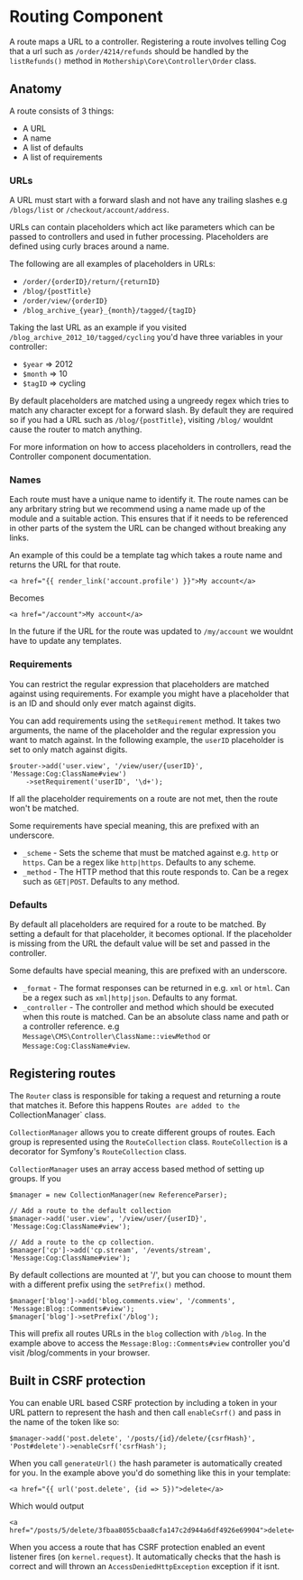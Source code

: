 # Routing Component

A route maps a URL to a controller. Registering a route involves telling Cog that a url such as `/order/4214/refunds` should be handled by the `listRefunds()` method in  `Mothership\Core\Controller\Order` class.

## Anatomy

A route consists of 3 things:

- A URL
- A name
- A list of defaults
- A list of requirements

### URLs

A URL must start with a forward slash and not have any trailing slashes e.g `/blogs/list` or `/checkout/account/address`.

URLs can contain placeholders which act like parameters which can be passed to controllers and used in futher processing. Placeholders are defined using curly braces around a name.

The following are all examples of placeholders in URLs:

- `/order/{orderID}/return/{returnID}`
- `/blog/{postTitle}`
- `/order/view/{orderID}`
- `/blog_archive_{year}_{month}/tagged/{tagID}`

Taking the last URL as an example if you visited `/blog_archive_2012_10/tagged/cycling` you'd have three variables in your controller:

- `$year` => 2012
- `$month` => 10
- `$tagID` => cycling

By default placeholders are matched using a ungreedy regex which tries to match any character except for a forward slash. By default they are required so if you had a URL such as `/blog/{postTitle}`, visiting `/blog/` wouldnt cause the router to match anything.

For more information on how to access placeholders in controllers, read the Controller component documentation.

### Names

Each route must have a unique name to identify it. The route names can be any arbritary string but we recommend using a name made up of the module and a suitable action. This ensures that if it needs to be referenced in other parts of the system the URL can be changed without breaking any links.

An example of this could be a template tag which takes a route name and returns the URL for that route.

    <a href="{{ render_link('account.profile') }}">My account</a>

Becomes

    <a href="/account">My account</a>

In the future if the URL for the route was updated to `/my/account` we wouldnt have to update any templates.

### Requirements

You can restrict the regular expression that placeholders are matched against using requirements. For example you might have a placeholder that is an ID and should only ever match against digits.

You can add requirements using the `setRequirement` method. It takes two arguments, the name of the placeholder and the regular expression you want to match against. In the following example, the `userID` placeholder is set to only match against digits.

	$router->add('user.view', '/view/user/{userID}', 'Message:Cog:ClassName#view')
		->setRequirement('userID', '\d+');

If all the placeholder requirements on a route are not met, then the route won't be matched.

Some requirements have special meaning, this are prefixed with an underscore.

- `_scheme` - Sets the scheme that must be matched against e.g. `http` or `https`. Can be a regex like `http|https`. Defaults to any scheme.
- `_method` - The HTTP method that this route responds to. Can be a regex such as `GET|POST`. Defaults to any method.

### Defaults

By default all placeholders are required for a route to be matched. By setting a default for that placeholder, it becomes optional. If the placeholder is missing from the URL the default value will be set and passed in the controller.

Some defaults have special meaning, this are prefixed with an underscore.

- `_format` - The format responses can be returned in e.g. `xml` or `html`. Can be a regex such as `xml|http|json`. Defaults to any format.
- `_controller` - The controller and method which should be executed when this route is matched. Can be an absolute class name and path or a controller reference. e.g `Message\CMS\Controller\ClassName::viewMethod` or `Message:Cog:ClassName#view`.


## Registering routes

The `Router` class is responsible for taking a request and returning a route that matches it. Before this happens Route`s are added to the `CollectionManager` class.

`CollectionManager` allows you to create different groups of routes. Each group is represented using the `RouteCollection` class. `RouteCollection` is a decorator for Symfony's `RouteCollection` class.

`CollectionManager` uses an array access based method of setting up groups. If you

	$manager = new CollectionManager(new ReferenceParser);

	// Add a route to the default collection
	$manager->add('user.view', '/view/user/{userID}', 'Message:Cog:ClassName#view');

	// Add a route to the cp collection.
	$manager['cp']->add('cp.stream', '/events/stream', 'Message:Cog:ClassName#view');

By default collections are mounted at '/', but you can choose to mount them with a different prefix using the `setPrefix()` method.

	$manager['blog']->add('blog.comments.view', '/comments', 'Message:Blog::Comments#view');
	$manager['blog']->setPrefix('/blog');

This will prefix all routes URLs in the `blog` collection with `/blog`. In the example above to access the `Message:Blog::Comments#view` controller you'd visit /blog/comments in your browser.

## Built in CSRF protection

You can enable URL based CSRF protection by including a token in your URL pattern to represent the
hash and then call `enableCsrf()` and pass in the name of the token like so:

	$manager->add('post.delete', '/posts/{id}/delete/{csrfHash}', 'Post#delete')->enableCsrf('csrfHash');

When you call `generateUrl()` the hash parameter is automatically created for you. In the example above you'd do something like this in your template:

	<a href="{{ url('post.delete', {id => 5})">delete</a>

Which would output

	<a href="/posts/5/delete/3fbaa8055cbaa8cfa147c2d944a6df4926e69904">delete</a>

When you access a route that has CSRF protection enabled an event listener fires (on `kernel.request`). It automatically checks that the hash is correct and will thrown an `AccessDeniedHttpException` exception if it isnt.